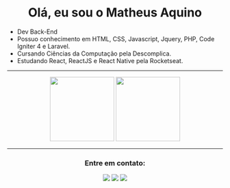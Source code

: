 
<h1 align="center">Olá, eu sou o Matheus Aquino</h1>

- Dev Back-End
- Possuo conhecimento em HTML, CSS, Javascript, Jquery, PHP, Code Igniter 4 e Laravel.
- Cursando Ciências da Computação pela Descomplica.
- Estudando React, ReactJS e React Native pela Rocketseat.

***************	

<div align="center">
  <img height="150em" src="https://github-readme-stats-eight-theta.vercel.app/api?username=mfaoficial&show_icons=true&theme=tokyonight&include_all_commits=true&count_private=true"/>
  <img height="150em" src="https://github-readme-stats-eight-theta.vercel.app/api/top-langs/?username=mfaoficial&layout=compact&langs_count=8&theme=tokyonight"/>
<div>

*******************

<h3 align="center">Entre em contato:</h3>
<p align="center"><img src="https://custom-icon-badges.demolab.com/badge/-mfaoficial@gmail.com-000000?style=for-the-badge&logo=mention&logoColor=white"> 
<a href="https://linkedin.com/in/matheus-aquino-73523927" target="blank"><img src="https://custom-icon-badges.demolab.com/badge/-LinkedIn-000000?style=for-the-badge&logo=linkedin&logoColor=white"></a>
<a href="https://instagram.com/mfaplay" target="blank"><img src="https://custom-icon-badges.demolab.com/badge/-Instagram-000000?style=for-the-badge&logo=instagram&logoColor=white"></a>
</p>
